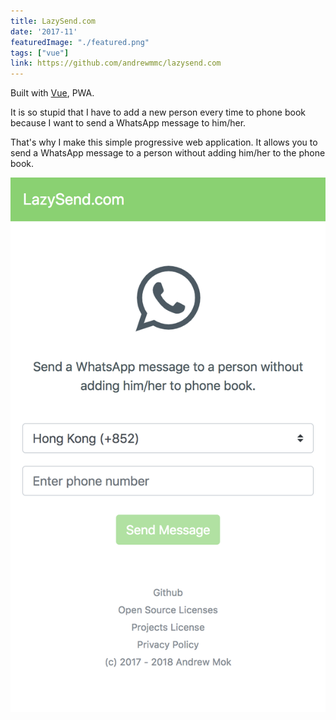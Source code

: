 ```yaml
---
title: LazySend.com
date: '2017-11'
featuredImage: "./featured.png"
tags: ["vue"]
link: https://github.com/andrewmmc/lazysend.com
---
```


Built with [Vue](https://vuejs.org/), PWA.

It is so stupid that I have to add a new person every time to phone book because I want to send a WhatsApp message to him/her.

That's why I make this simple progressive web application. It allows you to send a WhatsApp message to a person without adding him/her to the phone book.

![](./capture.png)
